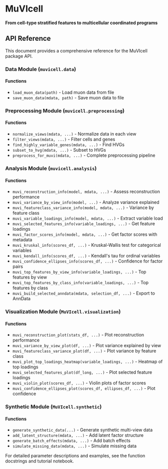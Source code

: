 # MuVIcell

**From cell-type stratified features to multicellular coordinated programs**

## API Reference

This document provides a comprehensive reference for the MuVIcell package API.

### Data Module (`muvicell.data`)

#### Functions

- `load_muon_data(path)` - Load muon data from file
- `save_muon_data(mdata, path)` - Save muon data to file  

### Preprocessing Module (`muvicell.preprocessing`)

#### Functions

- `normalize_views(mdata, ...)` - Normalize data in each view
- `filter_views(mdata, ...)` - Filter cells and genes
- `find_highly_variable_genes(mdata, ...)` - Find HVGs
- `subset_to_hvg(mdata, ...)` - Subset to HVGs
- `preprocess_for_muvi(mdata, ...)` - Complete preprocessing pipeline

### Analysis Module (`muvicell.analysis`)

#### Functions

- `muvi_reconstruction_info(model, mdata, ...)` - Assess reconstruction performance
- `muvi_variance_by_view_info(model, ...)` - Analyze variance explained
- `muvi_featureclass_variance_info(model, mdata, ...)` - Variance by feature class
- `muvi_variable_loadings_info(model, mdata, ...)` - Extract variable load
- `muvi_selected_features_info(variable_loadings, ...)` - Get feature loadings
- `muvi_factor_scores_info(model, mdata, ...)` - Get factor scores with metadata
- `muvi_kruskal_info(scores_df, ...)` - Kruskal-Wallis test for categorical variables
- `muvi_kendall_info(scores_df, ...)` - Kendall's tau for ordinal variables
- `muvi_confidence_ellipses_info(scores_df, ...)` - Confidence for factor pairs
- `muvi_top_features_by_view_info(variable_loadings, ...)` - Top features by view
- `muvi_top_features_by_class_info(variable_loadings, ...)` - Top features by class
- `muvi_build_selected_anndata(mdata, selection_df, ...)` - Export to AnnData

### Visualization Module (`MuVIcell.visualization`)

#### Functions

- `muvi_reconstruction_plot(stats_df, ...)` - Plot reconstruction performance
- `muvi_variance_by_view_plot(df, ...)` - Plot variance explained by view
- `muvi_featureclass_variance_plot(df, ...)` - Plot variance by feature class
- `muvi_plot_top_loadings_heatmap(variable_loadings, ...)` - Heatmap of top loadings
- `muvi_selected_features_plot(df_long, ...)` - Plot selected feature loadings
- `muvi_violin_plot(scores_df, ...)` - Violin plots of factor scores
- `muvi_confidence_ellipses_plot(scores_df, ellipses_df, ...)` - Plot confidence

### Synthetic Module (`MuVIcell.synthetic`)

#### Functions

- `generate_synthetic_data(...)` - Generate synthetic multi-view data
- `add_latent_structure(mdata, ...)` - Add latent factor structure
- `generate_batch_effects(mdata, ...)` - Add batch effects
- `simulate_missing_data(mdata, ...)` - Simulate missing data

For detailed parameter descriptions and examples, see the function docstrings and tutorial notebook.